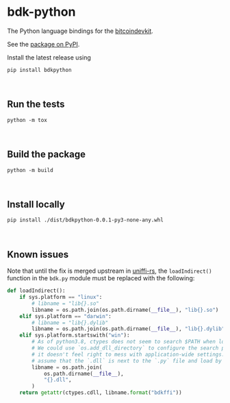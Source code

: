 # bdk-python
The Python language bindings for the [bitcoindevkit](https://github.com/bitcoindevkit).

See the [package on PyPI](https://pypi.org/project/bdkpython/).

Install the latest release using
```shell
pip install bdkpython
```
<br/>

## Run the tests
```shell
python -m tox
```
<br/>

## Build the package
```shell
python -m build
```
<br/>

## Install locally
```shell
pip install ./dist/bdkpython-0.0.1-py3-none-any.whl
```
<br/>

## Known issues
Note that until the fix is merged upstream in [uniffi-rs](https://github.com/mozilla/uniffi-rs), the `loadIndirect()` function in the `bdk.py` module must be replaced with the following:
```python
def loadIndirect():
    if sys.platform == "linux":
        # libname = "lib{}.so"
        libname = os.path.join(os.path.dirname(__file__), "lib{}.so")
    elif sys.platform == "darwin":
        # libname = "lib{}.dylib"
        libname = os.path.join(os.path.dirname(__file__), "lib{}.dylib")
    elif sys.platform.startswith("win"):
        # As of python3.8, ctypes does not seem to search $PATH when loading DLLs.
        # We could use `os.add_dll_directory` to configure the search path, but
        # it doesn't feel right to mess with application-wide settings. Let's
        # assume that the `.dll` is next to the `.py` file and load by full path.
        libname = os.path.join(
            os.path.dirname(__file__),
            "{}.dll",
        )
    return getattr(ctypes.cdll, libname.format("bdkffi"))
```
